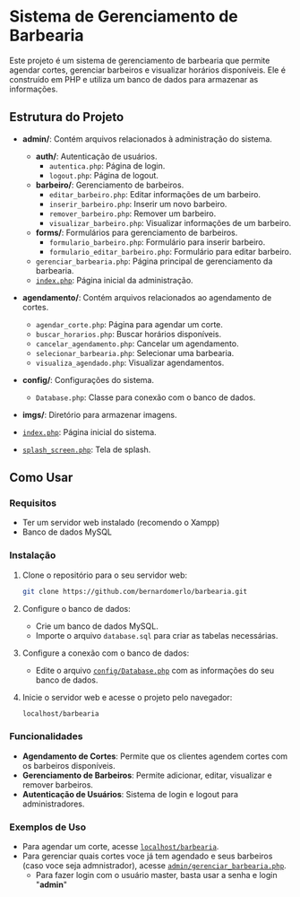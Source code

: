 # Sistema de Gerenciamento de Barbearia

Este projeto é um sistema de gerenciamento de barbearia que permite agendar cortes, gerenciar barbeiros e visualizar horários disponíveis. Ele é construído em PHP e utiliza um banco de dados para armazenar as informações.

## Estrutura do Projeto

- **admin/**: Contém arquivos relacionados à administração do sistema.

  - **auth/**: Autenticação de usuários.
    - `autentica.php`: Página de login.
    - `logout.php`: Página de logout.
  - **barbeiro/**: Gerenciamento de barbeiros.
    - `editar_barbeiro.php`: Editar informações de um barbeiro.
    - `inserir_barbeiro.php`: Inserir um novo barbeiro.
    - `remover_barbeiro.php`: Remover um barbeiro.
    - `visualizar_barbeiro.php`: Visualizar informações de um barbeiro.
  - **forms/**: Formulários para gerenciamento de barbeiros.
    - `formulario_barbeiro.php`: Formulário para inserir barbeiro.
    - `formulario_editar_barbeiro.php`: Formulário para editar barbeiro.
  - `gerenciar_barbearia.php`: Página principal de gerenciamento da barbearia.
  - [`index.php`](command:_github.copilot.openRelativePath?%5B%7B%22scheme%22%3A%22file%22%2C%22authority%22%3A%22%22%2C%22path%22%3A%22%2Fc%3A%2Fxampp%2Fhtdocs%2Fbarbearia%2Findex.php%22%2C%22query%22%3A%22%22%2C%22fragment%22%3A%22%22%7D%5D "c:\\xampp\htdocs\barbearia\index.php"): Página inicial da administração.

- **agendamento/**: Contém arquivos relacionados ao agendamento de cortes.

  - `agendar_corte.php`: Página para agendar um corte.
  - `buscar_horarios.php`: Buscar horários disponíveis.
  - `cancelar_agendamento.php`: Cancelar um agendamento.
  - `selecionar_barbearia.php`: Selecionar uma barbearia.
  - `visualiza_agendado.php`: Visualizar agendamentos.

- **config/**: Configurações do sistema.

  - `Database.php`: Classe para conexão com o banco de dados.

- **imgs/**: Diretório para armazenar imagens.

- [`index.php`](command:_github.copilot.openRelativePath?%5B%7B%22scheme%22%3A%22file%22%2C%22authority%22%3A%22%22%2C%22path%22%3A%22%2Fc%3A%2Fxampp%2Fhtdocs%2Fbarbearia%2Findex.php%22%2C%22query%22%3A%22%22%2C%22fragment%22%3A%22%22%7D%5D "c:\\xampp\htdocs\barbearia\index.php"): Página inicial do sistema.
- [`splash_screen.php`](command:_github.copilot.openRelativePath?%5B%7B%22scheme%22%3A%22file%22%2C%22authority%22%3A%22%22%2C%22path%22%3A%22%2Fc%3A%2Fxampp%2Fhtdocs%2Fbarbearia%2Fsplash_screen.php%22%2C%22query%22%3A%22%22%2C%22fragment%22%3A%22%22%7D%5D "c:\\xampp\htdocs\barbearia\splash_screen.php"): Tela de splash.

## Como Usar

### Requisitos

- Ter um servidor web instalado (recomendo o Xampp)
- Banco de dados MySQL

### Instalação

1. Clone o repositório para o seu servidor web:

   ```sh
   git clone https://github.com/bernardomerlo/barbearia.git
   ```

2. Configure o banco de dados:

   - Crie um banco de dados MySQL.
   - Importe o arquivo `database.sql` para criar as tabelas necessárias.

3. Configure a conexão com o banco de dados:

   - Edite o arquivo [`config/Database.php`](command:_github.copilot.openRelativePath?%5B%7B%22scheme%22%3A%22file%22%2C%22authority%22%3A%22%22%2C%22path%22%3A%22%2Fc%3A%2Fxampp%2Fhtdocs%2Fbarbearia%2Fconfig%2FDatabase.php%22%2C%22query%22%3A%22%22%2C%22fragment%22%3A%22%22%7D%5D "c:\\xampp\htdocs\barbearia\config\Database.php") com as informações do seu banco de dados.

4. Inicie o servidor web e acesse o projeto pelo navegador:
   ```sh
   localhost/barbearia
   ```

### Funcionalidades

- **Agendamento de Cortes**: Permite que os clientes agendem cortes com os barbeiros disponíveis.
- **Gerenciamento de Barbeiros**: Permite adicionar, editar, visualizar e remover barbeiros.
- **Autenticação de Usuários**: Sistema de login e logout para administradores.

### Exemplos de Uso

- Para agendar um corte, acesse [`localhost/barbearia`](command:_github.copilot.openRelativePath?%5B%7B%22scheme%22%3A%22file%22%2C%22authority%22%3A%22%22%2C%22path%22%3A%22%2Fc%3A%2Fxampp%2Fhtdocs%2Fbarbearia%2Fagendamento%2Fagendar_corte.php%22%2C%22query%22%3A%22%22%2C%22fragment%22%3A%22%22%7D%5D "c:\\xampp\htdocs\barbearia\index.php").
- Para gerenciar quais cortes voce já tem agendado e seus barbeiros (caso voce seja admnistrador), acesse [`admin/gerenciar_barbearia.php`](command:_github.copilot.openRelativePath?%5B%7B%22scheme%22%3A%22file%22%2C%22authority%22%3A%22%22%2C%22path%22%3A%22%2Fc%3A%2Fxampp%2Fhtdocs%2Fbarbearia%2Fadmin%2Fgerenciar_barbearia.php%22%2C%22query%22%3A%22%22%2C%22fragment%22%3A%22%22%7D%5D "c:\\xampp\htdocs\barbearia\admin\gerenciar_barbearia.php").
  - Para fazer login com o usuário master, basta usar a senha e login "**admin**"